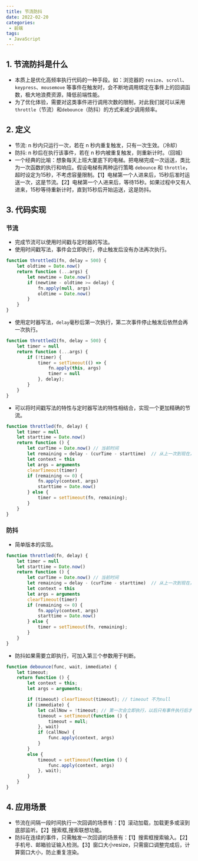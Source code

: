 ```yaml
---
title: 节流防抖
date: 2022-02-20
categories:
 - 前端
tags:
 - JavaScript
---
```


<!-- more -->



## 1. 节流防抖是什么

- 本质上是优化高频率执行代码的一种手段。如：浏览器的 `resize`、`scroll`、`keypress`、`mousemove` 等事件在触发时，会不断地调用绑定在事件上的回调函数，极大地浪费资源，降低前端性能。
- 为了优化体验，需要对这类事件进行调用次数的限制，对此我们就可以采用`throttle`（节流）和`debounce`（防抖）的方式来减少调用频率。



## 2. 定义

- 节流: n 秒内只运行一次，若在 n 秒内重复触发，只有一次生效。（冷却）
- 防抖: n 秒后在执行该事件，若在 n 秒内被重复触发，则重新计时。（回城）
- 一个经典的比喻：想象每天上班大厦底下的电梯。把电梯完成一次运送，类比为一次函数的执行和响应。假设电梯有两种运行策略 `debounce` 和 `throttle`，超时设定为15秒，不考虑容量限制。【1】电梯第一个人进来后，15秒后准时运送一次，这是节流。【2】电梯第一个人进来后，等待15秒。如果过程中又有人进来，15秒等待重新计时，直到15秒后开始运送，这是防抖。



## 3. 代码实现

### 节流

- 完成节流可以使用时间戳与定时器的写法。
- 使用时间戳写法，事件会立即执行，停止触发后没有办法再次执行。

```javascript
function throttled1(fn, delay = 500) {
    let oldtime = Date.now()
    return function (...args) {
        let newtime = Date.now()
        if (newtime - oldtime >= delay) {
            fn.apply(null, args)
            oldtime = Date.now()
        }
    }
}
```

- 使用定时器写法，`delay`毫秒后第一次执行，第二次事件停止触发后依然会再一次执行。

```javascript
function throttled2(fn, delay = 500) {
    let timer = null
    return function (...args) {
        if (!timer) {
            timer = setTimeout(() => {
                fn.apply(this, args)
                timer = null
            }, delay);
        }
    }
}
```

- 可以将时间戳写法的特性与定时器写法的特性相结合，实现一个更加精确的节流。

```javascript
function throttled(fn, delay) {
    let timer = null
    let starttime = Date.now()
    return function () {
        let curTime = Date.now() // 当前时间
        let remaining = delay - (curTime - starttime)  // 从上一次到现在，还剩下多少多余时间
        let context = this
        let args = arguments
        clearTimeout(timer)
        if (remaining <= 0) {
            fn.apply(context, args)
            starttime = Date.now()
        } else {
            timer = setTimeout(fn, remaining);
        }
    }
}
```

### 防抖

- 简单版本的实现。

```javascript
function throttled(fn, delay) {
    let timer = null
    let starttime = Date.now()
    return function () {
        let curTime = Date.now() // 当前时间
        let remaining = delay - (curTime - starttime)  // 从上一次到现在，还剩下多少多余时间
        let context = this
        let args = arguments
        clearTimeout(timer)
        if (remaining <= 0) {
            fn.apply(context, args)
            starttime = Date.now()
        } else {
            timer = setTimeout(fn, remaining);
        }
    }
}
```

- 防抖如果需要立即执行，可加入第三个参数用于判断。

```javascript
function debounce(func, wait, immediate) {
    let timeout;
    return function () {
        let context = this;
        let args = arguments;

        if (timeout) clearTimeout(timeout); // timeout 不为null
        if (immediate) {
            let callNow = !timeout; // 第一次会立即执行，以后只有事件执行后才会再次触发
            timeout = setTimeout(function () {
                timeout = null;
            }, wait)
            if (callNow) {
                func.apply(context, args)
            }
        }
        else {
            timeout = setTimeout(function () {
                func.apply(context, args)
            }, wait);
        }
    }
}
```



## 4. 应用场景

- 节流在间隔一段时间执行一次回调的场景有：【1】滚动加载，加载更多或滚到底部监听。【2】搜索框,搜索联想功能。
- 防抖在连续的事件，只需触发一次回调的场景有：【1】搜索框搜索输入。【2】手机号、邮箱验证输入检测。【3】窗口大小resize，只需窗口调整完成后，计算窗口大小，防止重复渲染。

